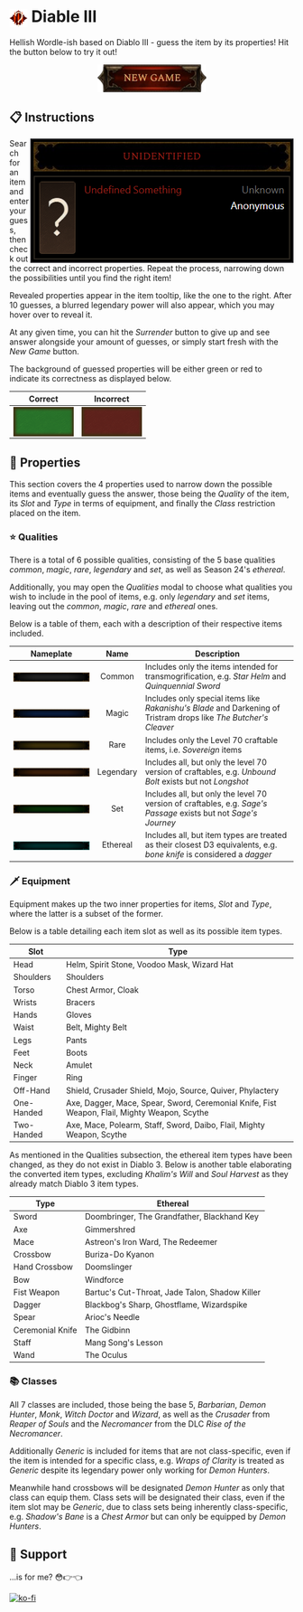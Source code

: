 #  <img src="/src/app/icon2.png" alt="diable 3 logo" align="center"> Diable III

Hellish Wordle-ish based on Diablo III - guess the item by its properties! Hit the button below to try it out!

<p align="center">
  <a href="https://diable-3.vercel.app/">
    <img src="/public/docs/new-game-button.png" alt="diable 3 logo" align="center">
  </a>
</p>

## 📋 Instructions

<img src="/public/docs/unguessed.png" alt="default known info" align="right">

Search for an item and enter your guess, then check out the correct and incorrect properties. Repeat the process, narrowing down the possibilities until you find the right item!

Revealed properties appear in the item tooltip, like the one to the right. After 10 guesses, a blurred legendary power will also appear, which you may hover over to reveal it.

At any given time, you can hit the *Surrender* button to give up and see answer alongside your amount of guesses, or simply start fresh with the *New Game* button.

The background of guessed properties will be either green or red to indicate its correctness as displayed below.

| Correct | Incorrect |
| - | - |
| <img src="/public/docs/correct.png" alt="correct example" align="center"> | <img src="/public/docs/incorrect.png" alt="incorrect example" align="center"> |

## 📜 Properties

This section covers the 4 properties used to narrow down the possible items and eventually guess the answer, those being the *Quality* of the item, its *Slot* and *Type* in terms of equipment, and finally the *Class* restriction placed on the item.

### ⭐ Qualities

There is a total of 6 possible qualities, consisting of the 5 base qualities *common*, *magic*, *rare*, *legendary* and *set*, as well as Season 24's *ethereal*.

Additionally, you may open the *Qualities* modal to choose what qualities you wish to include in the pool of items, e.g. only *legendary* and *set* items, leaving out the *common*, *magic*, *rare* and *ethereal* ones.

Below is a table of them, each with a description of their respective items included.

| Nameplate | Name | Description |
| - | :-: | - |
| <img src="public/images/nameplates/common.jpg" alt="common nameplate" align="center"> | Common | Includes only the items intended for transmogrification, e.g. *Star Helm* and *Quinquennial Sword* |
| <img src="public/images/nameplates/magic.jpg" alt="magic nameplate" align="center"> | Magic | Includes only special items like *Rakanishu's Blade* and Darkening of Tristram drops like *The Butcher's Cleaver* |
| <img src="public/images/nameplates/rare.jpg" alt="rare nameplate" align="center"> | Rare | Includes only the Level 70 craftable items, i.e. *Sovereign* items |
| <img src="public/images/nameplates/legendary.jpg" alt="legendary nameplate" align="center"> | Legendary | Includes all, but only the level 70 version of craftables, e.g. *Unbound Bolt* exists but not *Longshot* |
| <img src="public/images/nameplates/set.jpg" alt="set nameplate" align="center"> | Set | Includes all, but only the level 70 version of craftables, e.g. *Sage's Passage* exists but not *Sage's Journey* |
| <img src="public/images/nameplates/ethereal.jpg" alt="ethereal nameplate" align="center"> | Ethereal | Includes all, but item types are treated as their closest D3 equivalents, e.g. *bone knife* is considered a *dagger* |

### 🗡️ Equipment

Equipment makes up the two inner properties for items, *Slot* and *Type*, where the latter is a subset of the former.

Below is a table detailing each item slot as well as its possible item types.

| Slot | Type |
| - | - |
| Head | Helm, Spirit Stone, Voodoo Mask, Wizard Hat |
| Shoulders | Shoulders |
| Torso | Chest Armor, Cloak |
| Wrists | Bracers |
| Hands | Gloves |
| Waist | Belt, Mighty Belt |
| Legs | Pants |
| Feet | Boots |
| Neck | Amulet |
| Finger | Ring |
| Off-Hand | Shield, Crusader Shield, Mojo, Source, Quiver, Phylactery |
| One-Handed | Axe, Dagger, Mace, Spear, Sword, Ceremonial Knife, Fist Weapon, Flail, Mighty Weapon, Scythe |
| Two-Handed | Axe, Mace, Polearm, Staff, Sword, Daibo, Flail, Mighty Weapon, Scythe |

As mentioned in the Qualities subsection, the ethereal item types have been changed, as they do not exist in Diablo 3. Below is another table elaborating the converted item types, excluding *Khalim's Will* and *Soul Harvest* as they already match Diablo 3 item types.

| Type | Ethereal |
| - | - |
| Sword | Doombringer, The Grandfather, Blackhand Key |
| Axe | Gimmershred |
| Mace | Astreon's Iron Ward, The Redeemer |
| Crossbow | Buriza-Do Kyanon |
| Hand Crossbow | Doomslinger |
| Bow | Windforce |
| Fist Weapon | Bartuc's Cut-Throat, Jade Talon, Shadow Killer |
| Dagger | Blackbog's Sharp, Ghostflame, Wizardspike |
| Spear | Arioc's Needle |
| Ceremonial Knife | The Gidbinn |
| Staff | Mang Song's Lesson |
| Wand | The Oculus |

### 📚 Classes

All 7 classes are included, those being the base 5, *Barbarian*, *Demon Hunter*, *Monk*, *Witch Doctor* and *Wizard*, as well as the *Crusader* from *Reaper of Souls* and the *Necromancer* from the DLC *Rise of the Necromancer*.

Additionally *Generic* is included for items that are not class-specific, even if the item is intended for a specific class, e.g. *Wraps of Clarity* is treated as *Generic* despite its legendary power only working for *Demon Hunters*.

Meanwhile hand crossbows will be designated *Demon Hunter* as only that class can equip them. Class sets will be designated their class, even if the item slot may be *Generic*, due to class sets being inherently class-specific, e.g. *Shadow's Bane* is a *Chest Armor* but can only be equipped by *Demon Hunters*.

## 🙌 Support

...is for me? 😳👉👈

[![ko-fi](https://ko-fi.com/img/githubbutton_sm.svg)](https://ko-fi.com/S6S3NYYC4)
